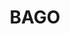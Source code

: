 ---
lastmod: '2025-04-06T06:05:20+00:00'
latitude: -35.510039
layout: suburb
longitude: 148.034012
postcode: '2730'
state: NSW
title: BAGO
url: /nsw/bago/
---